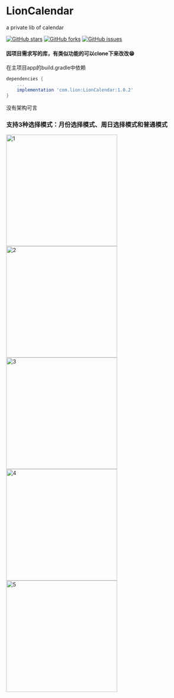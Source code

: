 # LionCalendar
a private lib of calendar

[![GitHub stars](https://img.shields.io/github/stars/jxxfli/LionCalendar)](https://github.com/jxxfli/LionCalendar/stargazers)
[![GitHub forks](https://img.shields.io/github/forks/jxxfli/LionCalendar)](https://github.com/jxxfli/LionCalendar/network)
[![GitHub issues](https://img.shields.io/github/issues/jxxfli/LionCalendar)](https://github.com/jxxfli/LionCalendar/issues)

#### 因项目需求写的库，有类似功能的可以clone下来改改😁
在主项目app的build.gradle中依赖
```gradle
dependencies {
	...
	implementation 'com.lion:LionCalendar:1.0.2'
}
```

没有架构可言
### 支持3种选择模式：月份选择模式、周日选择模式和普通模式

<img src="https://s1.ax1x.com/2020/06/26/NsjQHS.jpg" width="300" alt="1" border="0"><img src="https://s1.ax1x.com/2020/06/26/Nsj1Ag.jpg" width="300" alt="2" border="0"><img src="https://s1.ax1x.com/2020/06/26/NsjMB8.jpg" width="300" alt="3" border="0"><img src="https://s1.ax1x.com/2020/06/26/NsjKnf.jpg" width="300" alt="4" border="0"><img src="https://s1.ax1x.com/2020/06/26/NsjnjP.jpg" width="300" alt="5" border="0">
